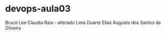 # devops-aula03
  Bruce Lee
  Claudia Raia - alterado
  Lima Duarte
  Elias Augusto dos Santos de Oliveira
